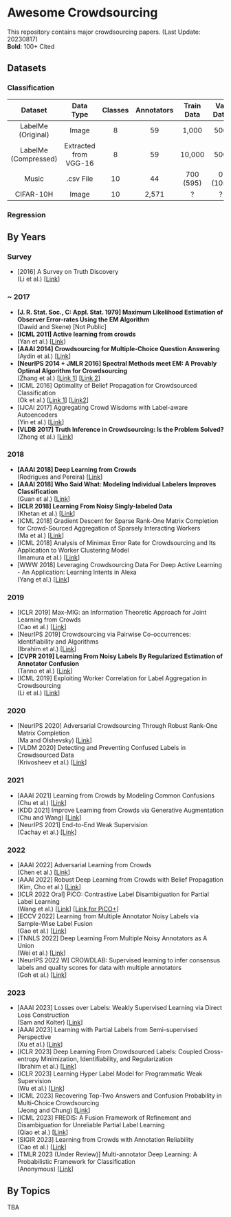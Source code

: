 # Awesome Crowdsourcing

This repository contains major crowdsourcing papers. (Last Update: 20230817) <br>
**Bold**: 100+ Cited

## Datasets

### Classification
|Dataset|Data Type|Classes|Annotators|Train Data|Val Data|Test Data|Link|
|:---:|:---:|:---:|:---:|:---:|:---:|:---:|:---:|
|LabelMe (Original)|Image|8|59|1,000|500|1,188|[Link](https://fprodrigues.com/publications/deep-crowds/)|
|LabelMe (Compressed)|Extracted from VGG-16|8|59|10,000|500|1,188|[Link](https://fprodrigues.com/publications/deep-crowds/)|
|Music|.csv File|10|44|700 (595)|0 (105)|300|[Link](https://fprodrigues.com/publications/deep-crowds/)|
|CIFAR-10H|Image|10|2,571|?|?|?|[Link](https://github.com/jcpeterson/cifar-10h)|

### Regression


## By Years

### Survey
* [2016] A Survey on Truth Discovery <br>
  (Li et al.) [[Link](https://dl.acm.org/doi/abs/10.1145/2897350.2897352)]

### ~ 2017
* **[J. R. Stat. Soc., C: Appl. Stat. 1979] Maximum Likelihood Estimation of Observer Error-rates Using the EM Algorithm** <br>
  (Dawid and Skene) [Not Public]
* **[ICML 2011] Active learning from crowds** <br>
  (Yan et al.) [[Link](https://dl.acm.org/doi/10.5555/3104482.3104628)]
* **[AAAI 2014] Crowdsourcing for Multiple-Choice Question Answering** <br>
  (Aydin et al.) [[Link](https://aaai.org/papers/016-crowdsourcing-for-multiple-choice-question-answering/)]
* **[NeurIPS 2014 + JMLR 2016] Spectral Methods meet EM: A Provably Optimal Algorithm for Crowdsourcing** <br>
  (Zhang et al.) [[Link 1](https://proceedings.neurips.cc/paper/2014/hash/788d986905533aba051261497ecffcbb-Abstract.html)] [[Link 2](https://jmlr.org/papers/v17/14-511.html)]
* [ICML 2016] Optimality of Belief Propagation for Crowdsourced Classification <br>
  (Ok et al.) [[Link 1](https://proceedings.mlr.press/v48/ok16)] [[Link2](https://proceedings.mlr.press/v48/ok16)]
* [IJCAI 2017] Aggregating Crowd Wisdoms with Label-aware Autoencoders <br>
  (Yin et al.) [[Link](https://www.ijcai.org/proceedings/2017/0184)]
* **[VLDB 2017] Truth Inference in Crowdsourcing: Is the Problem Solved?** <br>
  (Zheng et al.) [[Link](https://dl.acm.org/doi/abs/10.14778/3055540.3055547)]

### 2018
* **[AAAI 2018] Deep Learning from Crowds** <br>
  (Rodrigues and Pereira) [[Link](https://arxiv.org/abs/1709.01779)]
* **[AAAI 2018] Who Said What: Modeling Individual Labelers Improves Classification** <br>
  (Guan et al.) [[Link](https://arxiv.org/abs/1703.08774)]
* **[ICLR 2018] Learning From Noisy Singly-labeled Data** <br>
  (Khetan et al.) [[Link](https://arxiv.org/abs/1712.04577)]
* [ICML 2018] Gradient Descent for Sparse Rank-One Matrix Completion for Crowd-Sourced Aggregation of Sparsely Interacting Workers <br>
  (Ma et al.) [[Link](https://arxiv.org/abs/1904.11608)]
* [ICML 2018] Analysis of Minimax Error Rate for Crowdsourcing and Its Application to Worker Clustering Model <br>
  (Imamura et al.) [[Link](https://arxiv.org/abs/1802.04551)]
* [WWW 2018] Leveraging Crowdsourcing Data For Deep Active Learning - An Application: Learning Intents in Alexa <br>
  (Yang et al.) [[Link](https://arxiv.org/abs/1803.04223)]

### 2019
* [ICLR 2019] Max-MIG: an Information Theoretic Approach for Joint Learning from Crowds <br>
  (Cao et al.) [[Link](https://openreview.net/forum?id=BJg9DoR9t7)]
* [NeurIPS 2019] Crowdsourcing via Pairwise Co-occurrences: Identifiability and Algorithms <br>
  (Ibrahim et al.) [[Link](https://arxiv.org/abs/1909.12325)]
* **[CVPR 2019] Learning From Noisy Labels By Regularized Estimation of Annotator Confusion** <br>
  (Tanno et al.) [[Link](https://arxiv.org/abs/1902.03680)]
* [ICML 2019] Exploiting Worker Correlation for Label Aggregation in Crowdsourcing <br>
  (Li et al.) [[Link](https://proceedings.mlr.press/v97/li19i.html)]


### 2020
* [NeurIPS 2020] Adversarial Crowdsourcing Through Robust Rank-One Matrix Completion <br>
  (Ma and Olshevsky) [[Link](https://arxiv.org/abs/2010.12181)]
* [VLDM 2020] Detecting and Preventing Confused Labels in Crowdsourced Data <br>
  (Krivosheev et al.) [[Link](http://www.vldb.org/pvldb/vol13/p2522-krivosheev.pdf)]

### 2021
* [AAAI 2021] Learning from Crowds by Modeling Common Confusions <br>
  (Chu et al.) [[Link](https://arxiv.org/abs/2012.13052)]
* [KDD 2021] Improve Learning from Crowds via Generative Augmentation <br>
  (Chu and Wang) [[Link](https://arxiv.org/abs/2107.10449)]
* [NeurIPS 2021] End-to-End Weak Supervision <br>
  (Cachay et al.) [[Link](https://arxiv.org/abs/2107.02233)]

### 2022
* [AAAI 2022] Adversarial Learning from Crowds <br>
  (Chen et al.) [[Link](https://ojs.aaai.org/index.php/AAAI/article/view/20467)]
* [AAAI 2022] Robust Deep Learning from Crowds with Belief Propagation <br>
  (Kim, Cho et al.) [[Link](https://arxiv.org/abs/2111.00734)]
* [ICLR 2022 Oral] PiCO: Contrastive Label Disambiguation for Partial Label Learning <br>
  (Wang et al.) [[Link](https://openreview.net/forum?id=EhYjZy6e1gJ)] [[Link for PiCO+](https://arxiv.org/abs/2201.08984)]
* [ECCV 2022] Learning from Multiple Annotator Noisy Labels via Sample-Wise Label Fusion <br>
  (Gao et al.) [[Link](https://link.springer.com/chapter/10.1007/978-3-031-20053-3_24)]
* [TNNLS 2022] Deep Learning From Multiple Noisy Annotators as A Union <br>
  (Wei et al.) [[Link](https://ieeexplore.ieee.org/abstract/document/9765651)]
* [NeurIPS 2022 W] CROWDLAB: Supervised learning to infer consensus labels and quality scores for data with multiple annotators <br>
  (Goh et al.) [[Link](https://arxiv.org/abs/2210.06812)]

### 2023
* [AAAI 2023] Losses over Labels: Weakly Supervised Learning via Direct Loss Construction <br>
  (Sam and Kolter) [[Link](https://ojs.aaai.org/index.php/AAAI/article/view/26159)]
* [AAAI 2023] Learning with Partial Labels from Semi-supervised Perspective <br>
  (Xu et al.) [[Link](https://arxiv.org/abs/2211.13655)]
* [ICLR 2023] Deep Learning From Crowdsourced Labels: Coupled Cross-entropy Minimization, Identifiability, and Regularization <br>
  (Ibrahim et al.) [[Link](https://arxiv.org/abs/2306.03288)]
* [ICLR 2023] Learning Hyper Label Model for Programmatic Weak Supervision <br>
  (Wu et al.) [[Link](https://openreview.net/forum?id=aCQt_BrkSjC)]
* [ICML 2023] Recovering Top-Two Answers and Confusion Probability in Multi-Choice Crowdsourcing <br>
  (Jeong and Chung) [[Link](https://arxiv.org/abs/2301.00006)]
* [ICML 2023] FREDIS: A Fusion Framework of Refinement and Disambiguation for Unreliable Partial Label Learning <br>
  (Qiao et al.) [[Link](https://proceedings.mlr.press/v202/qiao23b.html)]
* [SIGIR 2023] Learning from Crowds with Annotation Reliability <br>
  (Cao et al.) [[Link](https://dl.acm.org/doi/abs/10.1145/3539618.3592007)]
* [TMLR 2023 (Under Review)] Multi-annotator Deep Learning: A Probabilistic Framework for Classification <br>
  (Anonymous) [[Link](https://openreview.net/forum?id=MgdoxzImlK&referrer=%5BTMLR%5D(%2Fgroup%3Fid%3DTMLR))]

## By Topics
TBA
